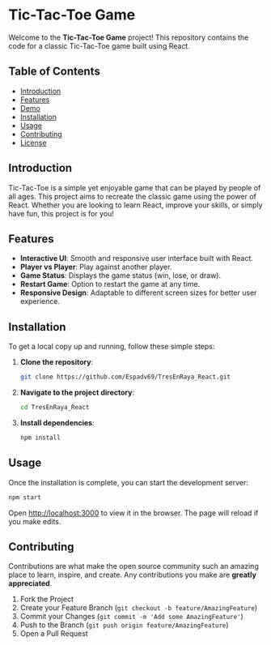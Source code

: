# Tic-Tac-Toe Game

Welcome to the **Tic-Tac-Toe Game** project! This repository contains the code for a classic Tic-Tac-Toe game built using React.

## Table of Contents

- [Introduction](#introduction)
- [Features](#features)
- [Demo](#demo)
- [Installation](#installation)
- [Usage](#usage)
- [Contributing](#contributing)
- [License](#license)

## Introduction

Tic-Tac-Toe is a simple yet enjoyable game that can be played by people of all ages. This project aims to recreate the classic game using the power of React. Whether you are looking to learn React, improve your skills, or simply have fun, this project is for you!

## Features

- **Interactive UI**: Smooth and responsive user interface built with React.
- **Player vs Player**: Play against another player.
- **Game Status**: Displays the game status (win, lose, or draw).
- **Restart Game**: Option to restart the game at any time.
- **Responsive Design**: Adaptable to different screen sizes for better user experience.

## Installation

To get a local copy up and running, follow these simple steps:

1. **Clone the repository**:
    ```bash
    git clone https://github.com/Espadv69/TresEnRaya_React.git
    ```
2. **Navigate to the project directory**:
    ```bash
    cd TresEnRaya_React
    ```
3. **Install dependencies**:
    ```bash
    npm install
    ```

## Usage

Once the installation is complete, you can start the development server:

```bash
npm start
```

Open [http://localhost:3000](http://localhost:3000) to view it in the browser. The page will reload if you make edits.

## Contributing

Contributions are what make the open source community such an amazing place to learn, inspire, and create. Any contributions you make are **greatly appreciated**.

1. Fork the Project
2. Create your Feature Branch (`git checkout -b feature/AmazingFeature`)
3. Commit your Changes (`git commit -m 'Add some AmazingFeature'`)
4. Push to the Branch (`git push origin feature/AmazingFeature`)
5. Open a Pull Request
